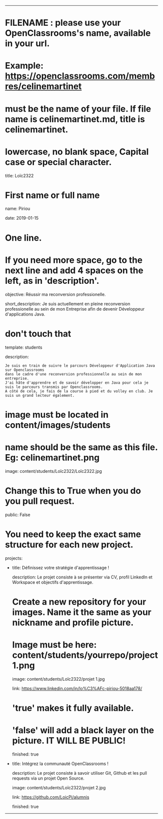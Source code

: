 ---


# FILENAME : please use your OpenClassrooms's name, available in your url.

# Example: https://openclassrooms.com/membres/celinemartinet

# must be the name of your file. If file name is celinemartinet.md, title is celinemartinet.

# lowercase, no blank space, Capital case or special character.

title: Loïc2322


# First name or full name

name: Piriou

date: 2019-01-15


# One line.

# If you need more space, go to the next line and add 4 spaces on the left, as in 'description'.

objective: Réussir ma reconversion professionelle.

short_description: Je suis actuellement en pleine reconversion professionelle au sein de mon Entreprise afin de devenir Développeur d'applications Java.


# don't touch that

template: students

description:

    Je suis en train de suivre le parcours Développeur d'Application Java sur Openclassrooms 
    dans le cadre d'une reconversion professionnelle au sein de mon entreprise.
    J'ai hâte d'apprendre et de savoir développer en Java pour cela je suis le parcours transmis par Openclassrooms.
    A côté de cela, je fais de la course à pied et du volley en club. Je suis un grand lecteur également.
	

# image must be located in content/images/students

# name should be the same as this file. Eg: celinemartinet.png

image: content/students/Loïc2322/Loïc2322.jpg


# Change this to True when you do you pull request.

public: False


# You need to keep the exact same structure for each new project.

projects:

  - title: Définissez votre stratégie d'apprentissage !

    description: Le projet consiste à se présenter via CV, profil LinkedIn et Workspace et objectifs d'apprentissage.

    # Create a new repository for your images. Name it the same as your nickname and profile picture.

    # Image must be here: content/students/yourrepo/project1.png

    image: content/students/Loïc2322/projet 1.jpg

    link: https://www.linkedin.com/in/lo%C3%AFc-piriou-5018aa178/

    # 'true' makes it fully available.

    # 'false' will add a black layer on the picture. IT WILL BE PUBLIC!

    finished: true

  - title: Intégrez la communauté OpenClassrooms !

    description: Le projet consiste à savoir utiliser Git, Github et les pull requests via un projet Open Source.

    image: content/students/Loïc2322/projet 2.jpg

    link: https://github.com/LoicPi/alumnis

    finished: true

---